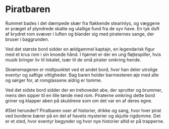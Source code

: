 # Piratbaren

Rummet bades i det dæmpede skær fra flakkende stearinlys, og væggene er præget af plyndrede skatte og utallige fund fra de syv have. En tyk duft af krydret rom svæver i luften og blander sig med piraternes sange, der bruser i baggrunden.

Ved det største bord sidder en ældgammel kaptajn, en legendarisk figur med et krus rom i sin knoede hånd. I hjørnet er der en ung fløjtespiller, hvis musik bringer liv til lokalet, især til de små pirater omkring hende.

Skrønemageren er midtpunktet ved et andet bord, hvor han deler utrolige eventyr og saftige vittigheder. Bag baren holder barmesteren øje med alle og sørger for, at romglassene aldrig er tomme.

Ved det sidste bord sidder der en trehovedet abe, der sprutter og brummer, mens den sipper til en lille tønde med rom. Piraterne omkring dette bord griner og klapper aben på skuldrene som om det var en af deres egne.

#Slet herunder?
Piratbaren oser af historier, drikke og sang, hvor hver pirat ved bordene bærer på en del af havets mysterier og skjulte rigdomme. Det er et sted, hvor eventyr begynder og hvor nye historier altid er på trapperne.